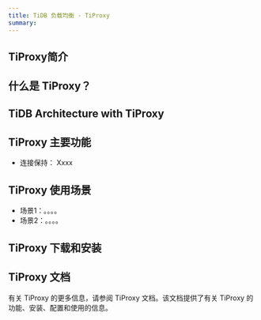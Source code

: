 ```yaml
---
title: TiDB 负载均衡 - TiProxy
summary:
---
```


## TiProxy简介

## 什么是 TiProxy？

## TiDB Architecture with TiProxy

## TiProxy 主要功能

+ 连接保持： Xxxx

## TiProxy 使用场景

- 场景1：。。。。
- 场景2：。。。。

## TiProxy 下载和安装

## TiProxy 文档

有关 TiProxy 的更多信息，请参阅 TiProxy 文档。该文档提供了有关 TiProxy 的功能、安装、配置和使用的信息。
